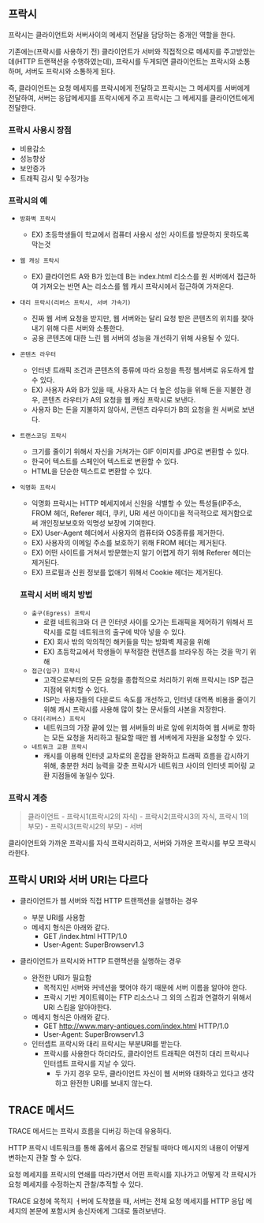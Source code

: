 ## 프락시

프락시는 클라이언트와 서버사이의 메세지 전달을 담당하는 중개인 역할을 한다.

기존에는(프락시를 사용하기 전) 클라이언트가 서버와 직접적으로 메세지를 주고받았는데(HTTP 트랜잭션을 수행하였는데), 프락시를 두게되면
클라이언트는 프락시와 소통하며, 서버도 프락시와 소통하게 된다. 

즉, 클라이언트는 요청 메세지를 프락시에게 전달하고 프락시는 그 메세지를 서버에게 전달하여, 서버는 응답메세지를 프락시에게 주고 프락시는 그 메세지를 
클라이언트에게 전달한다.

### 프락시 사용시 장점

- 비용감소
- 성능향상
- 보안증가
- 트래픽 감시 및 수정가능

### 프락시의 예

- `방화벽 프락시`
  - EX) 초등학생들이 학교에서 컴퓨터 사용시 성인 사이트를 방문하지 못하도록 막는것
- `웹 캐싱 프락시`
  - EX) 클라이언트 A와 B가 있는데 B는  index.html 리소스를 원 서버에서 접근하여 가져오는 반면 A는 리소스를 웹 캐시 프락시에서 접근하여 가져온다.
- `대리 프락시(리버스 프락시, 서버 가속기)`
  - 진짜 웹 서버 요청을 받지만, 웹 서버와는 달리 요청 받은 콘텐츠의 위치를 찾아내기 위해 다른 서버와 소통한다.
  - 공용 콘텐츠에 대한 느린 웹 서버의 성능을 개선하기 위해 사용될 수 있다.
- `콘텐츠 라우터`
  - 인터넷 트래픽 조건과 콘텐츠의 종류에 따라 요청을 특정 웹서버로 유도하게 할 수 있다.
  - EX) 사용자 A와 B가 있을 때, 사용자 A는 더 높은 성능을 위해 돈을 지불한 경우, 콘텐츠 라우터가 A의 요청을 웹 캐싱 프락시로 보낸다.
  - 사용자 B는 돈을 지불하지 않아서, 콘텐츠 라우터가 B의 요청을 원 서버로 보낸다.
- `트랜스코딩 프락시`
  - 크기를 줄이기 위해서 자신을 거쳐가는 GIF 이미지를 JPG로 변환할 수 있다.
  - 한국어 텍스트를 스페인어 텍스트로 변환할 수 있다.
  - HTML을 단순한 텍스트로 변환할 수 있다.
- `익명화 프락시`
  - 익명화 프락시는 HTTP 메세지에서 신원을 식별할 수 있는 특성들(IP주소, FROM 헤더, Referer 헤더, 쿠키, URI 세션 아이디)을 적극적으로 제거함으로써
  개인정보보호와 익명성 보장에 기여한다.
  - EX) User-Agent 헤더에서 사용자의 컴퓨터와 OS종류를 제거한다.
  - EX) 사용자의 이메일 주소를 보호하기 위해 FROM 헤더는 제거된다.
  - EX) 어떤 사이트를 거쳐서 방문했는지 알기 어렵게 하기 위해 Referer 헤더는 제거된다.
  - EX) 프로필과 신원 정보를 없애기 위해서 Cookie 헤더는 제거된다.
  
  ### 프락시 서버 배치 방법
  
  - `출구(Egress) 프락시`
    - 로컬 네트워크와 더 큰 인터넷 사이를 오가는 트래픽을 제어하기 위해서 프락시를 로컬 네트워크의 출구에 박아 넣을 수 있다.
    - EX) 회사 밖의 악의적인 해커들을 막는 방화벽 제공을 위해
    - EX) 초등학교에서 학생들이 부적절한 컨텐츠를 브라우징 하는 것을 막기 위해
  - `접근(입구) 프락시`
    - 고객으로부터의 모든 요청을 종합적으로 처리하기 위해 프락시는 ISP 접근 지점에 위치할 수 있다.
    - ISP는 사용자들의 다운로드 속도를 개선하고, 인터넷 대역폭 비용을 줄이기 위해 캐시 프락시를 사용해 많이 찾는 문서들의 사본을 저장한다.
  - `대리(리버스) 프락시`
    - 네트워크의 가장 끝에 있는 웹 서버들의 바로 앞에 위치하여 웹 서버로 향하는 모든 요청을 처리하고 필요할 때만 웹 서버에게 자원을 요청할 수 있다.
  - `네트워크 교환 프락시`
    - 캐시를 이용해 인터넷 교차로의 혼잡을 완화하고 트래픽 흐름을 감시하기 위해, 충분한 처리 능력을 갖춘 프락시가 네트워크 사이의 인터넷 피어링 교환 지점들에 놓일수 있다.
    
### 프락시 계층

> 클라이언트 - 프락시1(프락시2의 자식) - 프락시2(프락시3의 자식, 프락시 1의 부모) - 프락시3(프락시2의 부모) - 서버

클라이언트와 가까운 프락시를 자식 프락시라하고, 서버와 가까운 프락시를 부모 프락시라한다.

## 프락시 URI와 서버 URI는 다르다

- 클라이언트가 웹 서버와 직접 HTTP 트랜잭션을 실행하는 경우
  - 부분 URI를 사용함
  - 메세지 형식은 아래와 같다.
    - GET /index.html HTTP/1.0
    - User-Agent: SuperBrowserv1.3
    
- 클라이언트가 프락시와 HTTP 트랜잭션을 실행하는 경우
  - 완전한 URI가 필요함
    - 목적지인 서버와 커넥션을 맺어야 하기 때문에 서버 이름을 알아야 한다.
    - 프락시 기반 게이트웨이는 FTP 리소스나 그 외의 스킴과 연결하기 위해서 URI 스킴을 알아야한다.
  - 메세지 형식은 아래와 같다.
    - GET http://www.mary-antiques.com/index.html HTTP/1.0
    - User-Agent: SuperBrowserv1.3
  - 인터셉트 프락시와 대리 프락시는 부분URI를 받는다.
    - 프락시를 사용한다 하더라도, 클라이언트 트래픽은 여전히 대리 프락시나 인터셉트 프락시를 지날 수 있다.
      - 두 가지 경우 모두, 클라이언트 자신이 웹 서버와 대화하고 있다고 생각하고 완전한 URI를 보내지 않는다.

## TRACE 메서드

TRACE 메서드는 프락시 흐름을 디버깅 하는데 유용하다.

HTTP 프락시 네트워크를 통해 홉에서 홉으로 전달될 때마다 메시지의 내용이 어떻게 변하는지 관찰 할 수 있다.

요청 메세지를 프락시의 연쇄를 따라가면서 어떤 프락시를 지나가고 어떻게 각 프락시가 요청 메세지를 수정하는지 관찰/추적할 수 있다.

TRACE 요청에 목적지 ㅓ버에 도착했을 때, 서버는 전체 요청 메세지를 HTTP 응답 메세지의 본문에 포함시켜 송신자에게 그대로 돌려보낸다.
